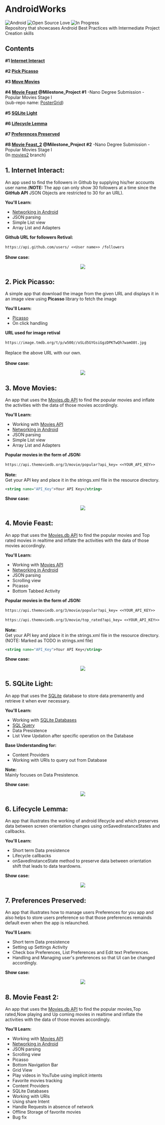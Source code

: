 # AndroidWorks

![Android](https://img.shields.io/badge/Platform-Android-green.svg)   ![Open Source Love](https://badges.frapsoft.com/os/v2/open-source.svg?v=103)   ![In Progress](https://img.shields.io/badge/in%20progress-true-yellow.svg) <br />
Repository that showcases Android Best Practices with Intermediate Project Creation skills

## Contents
**#1 [Internet Interact](https://github.com/SyamSundarKirubakaran/AndroidWorks/tree/master/InternetInteract)**
<br /><br />
**#2 [Pick Picasso](https://github.com/SyamSundarKirubakaran/AndroidWorks/tree/master/pickpicasso)**<br /><br />
**#3 [Move Movies](https://github.com/SyamSundarKirubakaran/AndroidWorks/tree/master/MoveMovie)**
<br /><br />
**#4 [Movie Feast](https://github.com/SyamSundarKirubakaran/AndroidWorks/tree/master/PosterGrid) @Milestone_Project #1** 
-Nano Degree Submission - Popular Movies Stage I <br />
(sub-repo name: [PosterGrid](https://github.com/SyamSundarKirubakaran/AndroidWorks/tree/master/PosterGrid)) 
<br /><br />
**#5 [SQLite Light](https://github.com/SyamSundarKirubakaran/AndroidWorks/tree/master/SQLiteLight)**
<br /><br />
**#6 [Lifecycle Lemma](https://github.com/SyamSundarKirubakaran/AndroidWorks/tree/master/LifecycleLemma)**
<br /><br />
**#7 [Preferences Preserved](https://github.com/SyamSundarKirubakaran/AndroidWorks/tree/master/PreferencePreserved)**
<br /><br />
**#8 [Movie Feast_2](https://github.com/SyamSundarKirubakaran/Popular-Movies-Stage-II)
@Milestone_Project #2**
-Nano Degree Submission - Popular Movies Stage I <br />
(In [movies2](https://github.com/SyamSundarKirubakaran/AndroidWorks/tree/movies2) branch)

## 1. Internet Interact:
An app used to find the followers in Github by supplying his/her accounts user name.(**NOTE:** The app can only show 30 followers at a time since the **GitHub API** JSON Objects are restricted to 30 for an URL). <br />

**You'll Learn:**
* [Networking in Android](https://developer.android.com/training/basics/network-ops/connecting.html)
* JSON parsing
* Simple List view
* Array List and Adapters<br />

**Github URL for followers Retival:** <br />
<br />
`https://api.github.com/users/ <<User name>> /followers` <br />
<br />
**Show case:**
<br />
<p align="center">
  <img src="asserts/gifs/internet_interact.gif">
</p>

## 2. Pick Picasso:
A simple app that download the image from the given URL and displays it in an image view using **Picasso** library to fetch the image<br />

**You'll Learn:**
* [Picasso](http://square.github.io/picasso/)
* On click handling <br />

**URL used for image retival** <br />
<br />
`https://image.tmdb.org/t/p/w500//oSLd5GYGsiGgzDPKTwQh7wamO8t.jpg` <br />
<br />
Replace the above URL with our own.<br />
<br />
**Show case:**
<br />
<p align="center">
  <img src="asserts/gifs/picasso_pick.gif">
</p>

## 3. Move Movies:
An app that uses the [Movies.db API](https://www.themoviedb.org/?language=en) to find the popular movies and inflate the activities with the data of those movies accordingly. <br />

**You'll Learn:**
* Working with [Movies API](https://www.themoviedb.org/?language=en)
* [Networking in Android](https://developer.android.com/training/basics/network-ops/connecting.html)
* JSON parsing
* Simple List view
* Array List and Adapters<br />

**Popular movies in the form of JSON:** <br />
<br />
`https://api.themoviedb.org/3/movie/popular?api_key= <<YOUR_API_KEY>> ` <br />
<br />
**Note:**<br />
Get your API key and place it in the strings.xml file in the resource directory.<br />
``` xml
<string name="API_Key">Your API Key</string>
```
**Show case:**<br />
<p align="center">
  <img src="asserts/gifs/movie.gif">
</p>

## 4. Movie Feast:
An app that uses the [Movies.db API](https://www.themoviedb.org/?language=en) to find the popular movies and Top rated movies in realtime and inflate the activities with the data of those movies accordingly. <br />

**You'll Learn:**
* Working with [Movies API](https://www.themoviedb.org/?language=en)
* [Networking in Android](https://developer.android.com/training/basics/network-ops/connecting.html)
* JSON parsing
* Scrolling view
* Picasso
* Bottom Tabbed Activity<br />

**Popular movies in the form of JSON:** <br />
<br />
`https://api.themoviedb.org/3/movie/popular?api_key= <<YOUR_API_KEY>> ` <br />
<br />
`https://api.themoviedb.org/3/movie/top_rated?api_key= <<YOUR_API_KEY>> ` <br />
<br />
**Note:**<br />
Get your API key and place it in the strings.xml file in the resource directory.(NOTE: Marked as TODO in strings.xml file)<br />
``` xml
<string name="API_Key">Your API Key</string>
```
**Show case:**<br />
<p align="center">
  <img src="asserts/gifs/movie_feast.gif">
</p>

## 5. SQLite Light:
An app that uses the [SQLite](https://www.sqlite.org/) database to store data premanently and retrieve it when ever necessary.<br />

**You'll Learn:**
* Working with [SQLite Databases](https://www.sqlite.org/)
* [SQL Query](https://developer.android.com/reference/android/database/sqlite/SQLiteDatabase.html)
* Data Presistence
* List View Updation after specific operation on the Database<br />

**Base Understanding for:** <br />
* Content Providers
* Working with URIs to query out from Database

**Note:**<br />
Mainly focuses on Data Presistence.

**Show case:**<br />
<p align="center">
  <img src="asserts/gifs/sqlite_light.gif">
</p>

## 6. Lifecycle Lemma:
An app that illustrates the working of android lifecycle and which preserves data between screen orientation changes using onSavedInstanceStates and callbacks.<br />

**You'll Learn:**
* Short term Data presistence
* Lifecycle callbacks
* onSavedInstanceState method to preserve data between orientation shift that leads to data teardowns.<br />

**Show case:**<br />
<p align="center">
  <img src="asserts/gifs/Lifecycle_lemma.gif">
</p>

## 7. Preferences Preserved:
An app that illustrates how to manage users Preferences for you app and also helps to store users preference so that those preferences remainds default even when the app is relaunched.<br />

**You'll Learn:**
* Short term Data presistence
* Setting up Settings Activity
* Check box Preferences, List Preferences and Edit text Preferences.
* Handling and Managing user's preferences so that UI can be changed accordingly.<br />

**Show case:**<br />
<p align="center">
  <img src="asserts/gifs/prefs.gif">
</p>

## 8. Movie Feast 2:
An app that uses the [Movies.db API](https://www.themoviedb.org/?language=en) to find the popular movies,Top rated,Now playing and Up coming movies in realtime and inflate the activities with the data of those movies accordingly. <br />

**You'll Learn:**
* Working with [Movies API](https://www.themoviedb.org/?language=en)
* [Networking in Android](https://developer.android.com/training/basics/network-ops/connecting.html)
* JSON parsing
* Scrolling view
* Picasso
* Bottom Navigation Bar
* Grid View
* Play videos in YouTube using implicit intents
* Favorite movies tracking
* Content Providers
* SQLite Databases
* Working with URIs
* Using share Intent
* Handle Requests in absence of network
* Offline Storage of favorite movies
* Bug fix<br />

